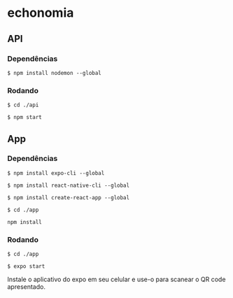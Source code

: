 # echonomia

## API

### Dependências

`$ npm install nodemon --global`

### Rodando

`$ cd ./api`

`$ npm start`

## App

### Dependências

`$ npm install expo-cli --global`

`$ npm install react-native-cli --global`

`$ npm install create-react-app --global`

`$ cd ./app`

`npm install`

### Rodando

`$ cd ./app`

`$ expo start`

Instale o aplicativo do expo em seu celular e use-o para scanear o QR code apresentado.
